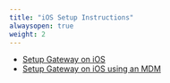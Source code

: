```yaml
---
title: "iOS Setup Instructions"
alwaysopen: true
weight: 2
---
```


* [Setup Gateway on iOS](manual)
* [Setup Gateway on iOS using an MDM](mdm)
